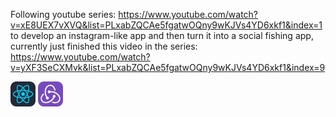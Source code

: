 Following youtube series: https://www.youtube.com/watch?v=xE8UEX7vXVQ&list=PLxabZQCAe5fgatwOQny9wKJVs4YD6xkf1&index=1 to develop an instagram-like app and 
then turn it into a social fishing app, currently just finished this video in the series: https://www.youtube.com/watch?v=yXF3SeCXMvk&list=PLxabZQCAe5fgatwOQny9wKJVs4YD6xkf1&index=9

<a href="https://react.dev/" target="_blank" rel="noreferrer"><img src="https://github.com/tandpfun/skill-icons/blob/main/icons/React-Dark.svg" width="40" height="40" alt="React" /></a>
<a href="https://redux.js.org/" target="_blank" rel="noreferrer"><img src="https://github.com/tandpfun/skill-icons/blob/main/icons/Redux.svg" width="40" height="40" alt="Redux" /></a>
